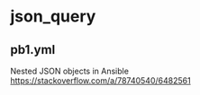 json_query
==========

pb1.yml
-------

Nested JSON objects in Ansible
https://stackoverflow.com/a/78740540/6482561
